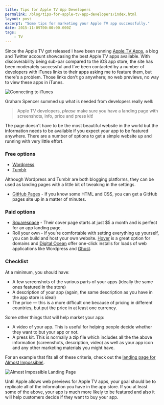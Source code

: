 ```yaml
---
title: Tips for Apple TV App Developers
permalink: /blog/tips-for-apple-tv-app-developers/index.html
layout: post
excerpt: "Some tips for marketing your Apple TV app successfully."
date: 2015-11-09T00:00:00.000Z
tags:
    - TV
---
```


Since the Apple TV got released I have been running [Apple TV Apps](http://atvapps.net), a blog and Twitter account showcasing the best Apple TV apps available. With discoverability being sub-par compared to the iOS app store, the site has been moderately successful and I've been contacted by a number of developers with iTunes links to their apps asking me to feature them, but there's a problem. Those links don't go anywhere; no web previews, no way to view these apps in iTunes.

![Connecting to iTunes](http://rmlewisuk.s3.amazonaws.com/connecting-to-itunes.png)

Graham Spencer summed up what is needed from developers really well:

> Apple TV developers, *please* make sure you have a landing page with screenshots, info, price and press kit!

The page doesn't have to be the most beautiful website in the world but the information needs to be available if you expect your app to be featured anywhere. There are a number of options to get a simple website up and running with very little effort.

### Free options

- [Wordpress](https://wordpress.com/)
- [Tumblr](http://tumblr.com)

Although Wordpress and Tumblr are both blogging platforms, they can be used as landing pages with a little bit of tweaking in the settings.

- [GitHub Pages](https://pages.github.com/) - If you know some HTML and CSS, you can get a GitHub pages site up in a matter of minutes.

### Paid options

- [Squarespace](http://squarespace.com/coverpage) - Their cover page starts at just $5 a month and is perfect for an app landing page.
- Roll your own - If you're comfortable with setting everything up yourself, you can build and host your own website. [Hover](https://hover.com/scHIv4WR) is a great option for domains and [Digital Ocean](https://www.digitalocean.com/?refcode=8e1d8283bd20) offer one-click installs for loads of web applications like Wordpress and [Ghost](https://ghost.org/).

### Checklist

At a minimum, you should have:

- A few screenshots of the various parts of your apps (ideally the same ones featured in the store)
- A description of your app (again, the same description as you have in the app store is ideal)
- The price — this is a more difficult one because of pricing in different countries, but put the price in at least one currency.

Some other things that will help market your app:

- A video of your app. This is useful for helping people decide whether they want to but your app or not.
- A press kit. This is normally a zip file which includes all the the above information (screenshots, description, video) as well as your app icon and any other marketing materials you might have.

For an example that fits all of these criteria, check out the [landing page for Almost Impossible!](http://almostimpossible.co/). 

![Almost Impossible Landing Page](http://rmlewisuk.s3.amazonaws.com/almost-impossible.png)

Until Apple allows web previews for Apple TV apps, your goal should be to replicate all of the information you have in the app store. If you at least some of the above, your app is much more likely to be featured and also it will help customers decide if they want to buy your app.